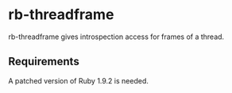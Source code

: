 # rb-threadframe

rb-threadframe gives introspection access for frames of a thread.

## Requirements

A patched version of Ruby 1.9.2 is needed.
